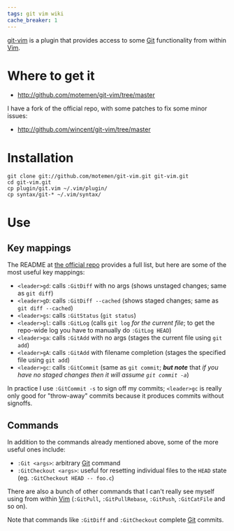 ```yaml
---
tags: git vim wiki
cache_breaker: 1
---
```


[git-vim](/wiki/git-vim) is a plugin that provides access to some [Git](/wiki/Git) functionality from within [Vim](/wiki/Vim).

# Where to get it

-   <http://github.com/motemen/git-vim/tree/master>

I have a fork of the official repo, with some patches to fix some minor issues:

-   <http://github.com/wincent/git-vim/tree/master>

# Installation

    git clone git://github.com/motemen/git-vim.git git-vim.git
    cd git-vim.git
    cp plugin/git.vim ~/.vim/plugin/
    cp syntax/git-* ~/.vim/syntax/

# Use

## Key mappings

The README at [the official repo](http://github.com/motemen/git-vim/tree/master) provides a full list, but here are some of the most useful key mappings:

-   `<leader>gd`: calls `:GitDiff` with no args (shows unstaged changes; same as `git diff`)
-   `<leader>gD`: calls `:GitDiff --cached` (shows staged changes; same as `git diff --cached`)
-   `<leader>gs`: calls `:GitStatus` (`git status`)
-   `<leader>gl`: calls `:GitLog` (calls `git log` _for the current file_; to get the repo-wide log you have to manually do `:GitLog HEAD`)
-   `<leader>ga`: calls `:GitAdd` with no args (stages the current file using `git add`)
-   `<leader>gA`: calls `:GitAdd` with filename completion (stages the specified file using `git add`)
-   `<leader>gc`: calls `:GitCommit` (same as `git commit`; **_but note_** that _if you have no staged changes then it will assume `git commit -a`_)

In practice I use `:GitCommit -s` to sign off my commits; `<leader>gc` is really only good for "throw-away" commits because it produces commits without signoffs.

## Commands

In addition to the commands already mentioned above, some of the more useful ones include:

-   `:Git <args>`: arbitrary [Git](/wiki/Git) command
-   `:GitCheckout <args>`: useful for resetting individual files to the `HEAD` state (eg. `:GitCheckout HEAD -- foo.c`)

There are also a bunch of other commands that I can't really see myself using from within [Vim](/wiki/Vim) (`:GitPull`, `:GitPullRebase`, `:GitPush`, `:GitCatFile` and so on).

Note that commands like `:GitDiff` and `:GitCheckout` complete [Git](/wiki/Git) commits.
